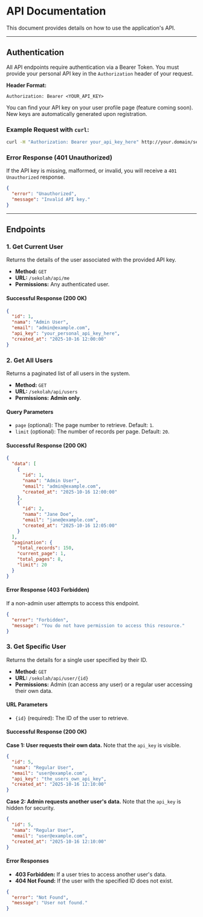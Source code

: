 # API Documentation

This document provides details on how to use the application's API.

---

## Authentication

All API endpoints require authentication via a Bearer Token. You must provide your personal API key in the `Authorization` header of your request.

**Header Format:**
```
Authorization: Bearer <YOUR_API_KEY>
```

You can find your API key on your user profile page (feature coming soon). New keys are automatically generated upon registration.

### Example Request with `curl`:
```bash
curl -H "Authorization: Bearer your_api_key_here" http://your.domain/sekolah/api/me
```

### Error Response (401 Unauthorized)
If the API key is missing, malformed, or invalid, you will receive a `401 Unauthorized` response.

```json
{
  "error": "Unauthorized",
  "message": "Invalid API key."
}
```

---

## Endpoints

### 1. Get Current User

Returns the details of the user associated with the provided API key.

- **Method:** `GET`
- **URL:** `/sekolah/api/me`
- **Permissions:** Any authenticated user.

#### Successful Response (200 OK)
```json
{
  "id": 1,
  "nama": "Admin User",
  "email": "admin@example.com",
  "api_key": "your_personal_api_key_here",
  "created_at": "2025-10-16 12:00:00"
}
```

### 2. Get All Users

Returns a paginated list of all users in the system.

- **Method:** `GET`
- **URL:** `/sekolah/api/users`
- **Permissions:** **Admin only**.

#### Query Parameters
- `page` (optional): The page number to retrieve. Default: `1`.
- `limit` (optional): The number of records per page. Default: `20`.

#### Successful Response (200 OK)
```json
{
  "data": [
    {
      "id": 1,
      "nama": "Admin User",
      "email": "admin@example.com",
      "created_at": "2025-10-16 12:00:00"
    },
    {
      "id": 2,
      "nama": "Jane Doe",
      "email": "jane@example.com",
      "created_at": "2025-10-16 12:05:00"
    }
  ],
  "pagination": {
    "total_records": 150,
    "current_page": 1,
    "total_pages": 8,
    "limit": 20
  }
}
```

#### Error Response (403 Forbidden)
If a non-admin user attempts to access this endpoint.
```json
{
  "error": "Forbidden",
  "message": "You do not have permission to access this resource."
}
```

### 3. Get Specific User

Returns the details for a single user specified by their ID.

- **Method:** `GET`
- **URL:** `/sekolah/api/user/{id}`
- **Permissions:** Admin (can access any user) or a regular user accessing their own data.

#### URL Parameters
- `{id}` (required): The ID of the user to retrieve.

#### Successful Response (200 OK)

**Case 1: User requests their own data.** Note that the `api_key` is visible.
```json
{
  "id": 5,
  "nama": "Regular User",
  "email": "user@example.com",
  "api_key": "the_users_own_api_key",
  "created_at": "2025-10-16 12:10:00"
}
```

**Case 2: Admin requests another user's data.** Note that the `api_key` is hidden for security.
```json
{
  "id": 5,
  "nama": "Regular User",
  "email": "user@example.com",
  "created_at": "2025-10-16 12:10:00"
}
```

#### Error Responses

- **403 Forbidden:** If a user tries to access another user's data.
- **404 Not Found:** If the user with the specified ID does not exist.

```json
{
  "error": "Not Found",
  "message": "User not found."
}
```

